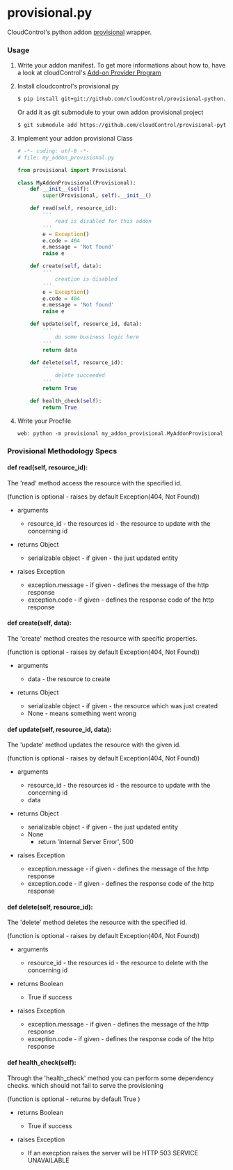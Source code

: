 # provisional.py

CloudControl's python addon [provisional](https://github.com/cloudControl/provisional)
wrapper.

### Usage

1. Write your addon manifest.
   To get more informations about how to, have a look at cloudControl's
   [Add-on Provider Program](https://www.cloudcontrol.com/add-on-provider-program)


2. Install cloudcontrol's provisional.py

    ``` sh
    $ pip install git+git://github.com/cloudControl/provisional-python.git@master
    ```

    Or add it as git submodule to your own addon provisional project

    ``` sh
    $ git submodule add https://github.com/cloudControl/provisional-python.git provisional
    ```


3. Implement your addon provisional Class

    ``` python
    # -*- coding: utf-8 -*-
    # file: my_addon_provisional.py

    from provisional import Provisional

    class MyAddonProvisional(Provisional):
        def __init__(self):
            super(Provisional, self).__init__()

        def read(self, resource_id):
            '''
                read is disabled for this addon
            '''
            e = Exception()
            e.code = 404
            e.message = 'Not found'
            raise e

        def create(self, data):
            '''
                creation is disabled
            '''
            e = Exception()
            e.code = 404
            e.message = 'Not found'
            raise e

        def update(self, resource_id, data):
            '''
                do some business logic here
            '''
            return data

        def delete(self, resource_id):
            '''
                delete succeeded
            '''
            return True

        def health_check(self):
            return True
    ```


4. Write your Procfile

    ``` text
    web: python -m provisional my_addon_provisional.MyAddonProvisional
    ```

### Provisional Methodology Specs

#### def read(self, resource_id):

The 'read' method access the resource with the specified id.

(function is optional - raises by default Exception(404, Not Found))

* arguments
  * resource_id - the resources id - the resource to update with the concerning id

* returns Object
  * serializable object - if given - the just updated entity

* raises Exception
  * exception.message - if given - defines the message of the http response
  * exception.code - if given - defines the response code of the http response

#### def create(self, data):

The 'create' method creates the resource with specific properties.

(function is optional - raises by default Exception(404, Not Found))

* arguments
  * data - the resource to create

* returns Object
  * serializable object - if given - the resource which was just created
  * None - means something went wrong

#### def update(self, resource_id, data):

The 'update' method updates the resource with the given id.

(function is optional - raises by default Exception(404, Not Found))

* arguments
  * resource_id - the resources id - the resource to update with the concerning id
  * data

* returns Object
  * serializable object - if given - the just updated entity
  * None
    * return 'Internal Server Error', 500

* raises Exception
  * exception.message - if given - defines the message of the http response
  * exception.code - if given - defines the response code of the http response

#### def delete(self, resource_id):

The 'delete' method deletes the resource with the specified id.

(function is optional - raises by default Exception(404, Not Found))

* arguments
  * resource_id - the resources id - the resource to delete with the concerning id

* returns Boolean
  * True if success

* raises Exception
  * exception.message - if given - defines the message of the http response
  * exception.code - if given - defines the response code of the http response

#### def health_check(self):

Through the 'health_check' method you can perform some dependency checks.
which should not fail to serve the provisioning

(function is optional - returns by default True )

* returns Boolean
  * True if success

* raises Exception
  * If an execption raises the server will be HTTP 503 SERVICE UNAVAILABLE
